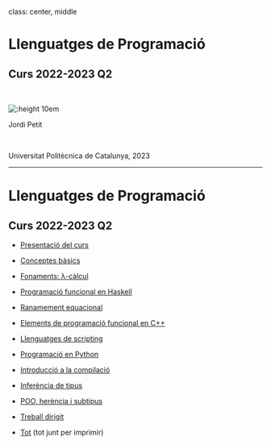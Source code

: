 
class: center, middle

# Llenguatges de Programació

## Curs 2022-2023 Q2

<br/>


![:height 10em](img/hardest-programming-language.png)



Jordi Petit 

<br/>

Universitat Politècnica de Catalunya, 2023

---

# Llenguatges de Programació

## Curs 2022-2023 Q2

- [Presentació del curs](01-presentacio.html)
- [Conceptes bàsics](02-introduccio.html)
- [Fonaments: λ-càlcul](03-lambda-calcul.html)
- [Programació funcional en Haskell](https://jpetit.jutge.org/haskell/)
- [Ranamement equacional](16-raonament-equacional.html)
- [Elements de programació funcional en C++](09-fp-c++.html)
- [Llenguatges de scripting](12-scripting.html)
- [Programació en Python](https://gebakx.github.io/Python3)
- [Introducció a la compilació](13-compilacio.html)
- [Inferència de tipus](11-inferencia-tipus.html)
- [POO, herència i subtipus](14-subtipus.html)
- [Treball dirigit](10-treball-lps.html) 

- [Tot](all.html) (tot junt per imprimir)
